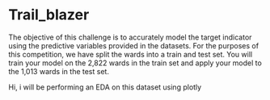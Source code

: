 # Trail_blazer
The objective of this challenge is to accurately model the target indicator using the predictive variables provided in the datasets. For the purposes of this competition, we have split the wards into a train and test set. You will train your model on the 2,822 wards in the train set and apply your model to the 1,013 wards in the test set.

Hi, i will be performing an EDA on this dataset using plotly
